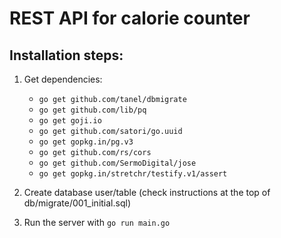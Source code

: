 # REST API for calorie counter

## Installation steps:

1. Get dependencies:
    - `go get github.com/tanel/dbmigrate`
    - `go get github.com/lib/pq`
    - `go get goji.io`
    - `go get github.com/satori/go.uuid`
    - `go get gopkg.in/pg.v3`
    - `go get github.com/rs/cors`
    - `go get github.com/SermoDigital/jose`
    - `go get gopkg.in/stretchr/testify.v1/assert`
    
2. Create database user/table (check instructions at the top of db/migrate/001_initial.sql)
3. Run the server with `go run main.go`